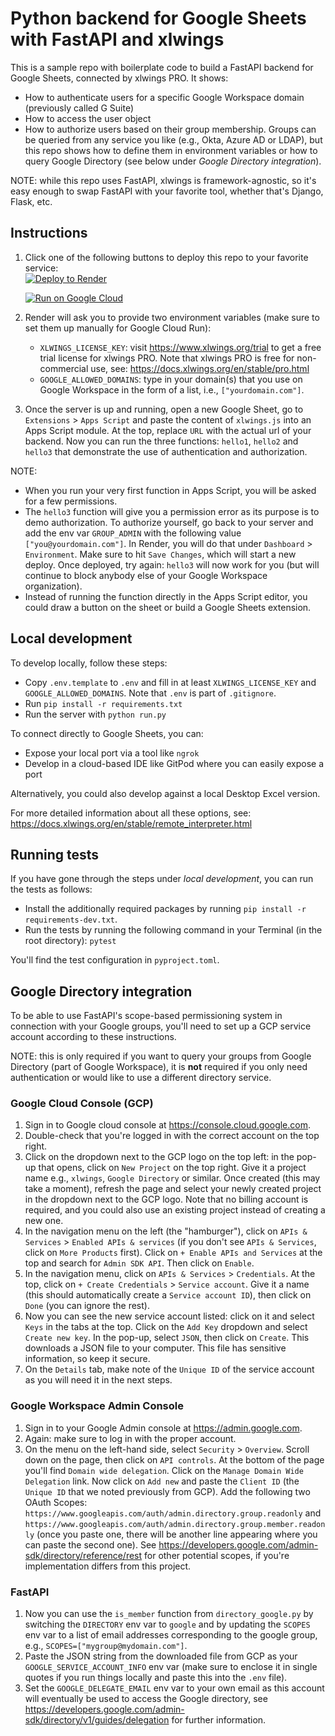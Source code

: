 # Python backend for Google Sheets with FastAPI and xlwings

This is a sample repo with boilerplate code to build a FastAPI backend for Google Sheets, connected by xlwings PRO. It shows:

* How to authenticate users for a specific Google Workspace domain (previously called G Suite)
* How to access the user object
* How to authorize users based on their group membership. Groups can be queried from any service you like (e.g., Okta, Azure AD or LDAP), but this repo shows how to define them in environment variables or how to query Google Directory (see below under _Google Directory integration_).

NOTE: while this repo uses FastAPI, xlwings is framework-agnostic, so it's easy enough to swap FastAPI with your favorite tool, whether that's Django, Flask, etc.

## Instructions

1. Click one of the following buttons to deploy this repo to your favorite service:    
   [![Deploy to Render](https://render.com/images/deploy-to-render-button.svg)](https://render.com/deploy)

   [![Run on Google Cloud](https://deploy.cloud.run/button.svg)](https://deploy.cloud.run)

2. Render will ask you to provide two environment variables (make sure to set them up manually for Google Cloud Run):
   * `XLWINGS_LICENSE_KEY`: visit https://www.xlwings.org/trial to get a free trial license for xlwings PRO. Note that xlwings PRO is free for non-commercial use, see: https://docs.xlwings.org/en/stable/pro.html
   * `GOOGLE_ALLOWED_DOMAINS`: type in your domain(s) that you use on Google Workspace in the form of a list, i.e., `["yourdomain.com"]`.
3. Once the server is up and running, open a new Google Sheet, go to `Extensions` > `Apps Script` and paste the content of `xlwings.js` into an Apps Script module. At the top, replace `URL` with the actual url of your backend. Now you can run the three functions: `hello1`, `hello2` and `hello3` that demonstrate the use of authentication and authorization.

NOTE:
* When you run your very first function in Apps Script, you will be asked for a few permissions.
* The `hello3` function will give you a permission error as its purpose is to demo authorization. To authorize yourself, go back to your server and add the env var `GROUP_ADMIN` with the following value `["you@yourdomain.com"]`. In Render, you will do that under `Dashboard` > `Environment`. Make sure to hit `Save Changes`, which will start a new deploy. Once deployed, try again: `hello3` will now work for you (but will continue to block anybody else of your Google Workspace organization).
* Instead of running the function directly in the Apps Script editor, you could draw a button on the sheet or build a Google Sheets extension.

## Local development

To develop locally, follow these steps:

* Copy `.env.template` to `.env` and fill in at least `XLWINGS_LICENSE_KEY` and `GOOGLE_ALLOWED_DOMAINS`. Note that `.env` is part of `.gitignore`.
* Run `pip install -r requirements.txt`
* Run the server with `python run.py`

To connect directly to Google Sheets, you can:

* Expose your local port via a tool like `ngrok`
* Develop in a cloud-based IDE like GitPod where you can easily expose a port

Alternatively, you could also develop against a local Desktop Excel version.

For more detailed information about all these options, see:  
https://docs.xlwings.org/en/stable/remote_interpreter.html

## Running tests

If you have gone through the steps under _local development_, you can run the tests as follows:  

* Install the additionally required packages by running `pip install -r requirements-dev.txt`.
* Run the tests by running the following command in your Terminal (in the root directory): `pytest`

You'll find the test configuration in `pyproject.toml`.

## Google Directory integration

To be able to use FastAPI's scope-based permissioning system in connection with your Google groups, you'll need to set up a GCP service account according to these instructions.

NOTE: this is only required if you want to query your groups from Google Directory (part of Google Workspace), it is **not** required if you only need authentication or would like to use a different directory service.

### Google Cloud Console (GCP)
1. Sign in to Google cloud console at https://console.cloud.google.com.
2. Double-check that you're logged in with the correct account on the top right.
3. Click on the dropdown next to the GCP logo on the top left: in the pop-up that opens, click on `New Project` on the top right. Give it a project name e.g., `xlwings`, `Google Directory` or similar. Once created (this may take a moment), refresh the page and select your newly created project in the dropdown next to the GCP logo. Note that no billing account is required, and you could also use an existing project instead of creating a new one.
4. In the navigation menu on the left (the "hamburger"), click on `APIs & Services` > `Enabled APIs & services` (if you don't see `APIs & Services`, click on `More Products` first). Click on `+ Enable APIs and Services` at the top and search for `Admin SDK API`. Then click on `Enable`.
5. In the navigation menu, click on `APIs & Services` > `Credentials`. At the top, click on `+ Create Credentials` > `Service account`. Give it a name (this should automatically create a `Service account ID`), then click on `Done` (you can ignore the rest).
6. Now you can see the new service account listed: click on it and select `Keys` in the tabs at the top. Click on the `Add Key` dropdown and select `Create new key`. In the pop-up, select `JSON`, then click on `Create`. This downloads a JSON file to your computer. This file has sensitive information, so keep it secure.
7. On the `Details` tab, make note of the `Unique ID` of the service account as you will need it in the next steps.

### Google Workspace Admin Console
1. Sign in to your Google Admin console at https://admin.google.com.
2. Again: make sure to log in with the proper account.
3. On the menu on the left-hand side, select `Security` > `Overview`. Scroll down on the page, then click on `API controls`. At the bottom of the page you'll find `Domain wide delegation`. Click on the `Manage Domain Wide Delegation` link. Now click on `Add new` and paste the `Client ID` (the `Unique ID` that we noted previously from GCP). Add the following two OAuth Scopes: `https://www.googleapis.com/auth/admin.directory.group.readonly` and `https://www.googleapis.com/auth/admin.directory.group.member.readonly` (once you paste one, there will be another line appearing where you can paste the second one). See https://developers.google.com/admin-sdk/directory/reference/rest for other potential scopes, if you're implementation differs from this project.

### FastAPI

1. Now you can use the `is_member` function from `directory_google.py` by switching the `DIRECTORY` env var to `google` and by updating the `SCOPES` env var to a list of email addresses corresponding to the google group, e.g., `SCOPES=["mygroup@mydomain.com"]`.
2. Paste the JSON string from the downloaded file from GCP as your `GOOGLE_SERVICE_ACCOUNT_INFO` env var (make sure to enclose it in single quotes if you run things locally and paste this into the `.env` file).
3. Set the `GOOGLE_DELEGATE_EMAIL` env var to your own email as this account will eventually be used to access the Google directory, see https://developers.google.com/admin-sdk/directory/v1/guides/delegation for further information.
